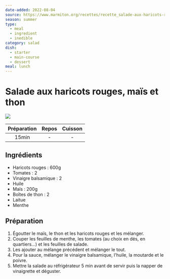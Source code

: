 ```yaml
---
date-added: 2022-08-04
source: https://www.marmiton.org/recettes/recette_salade-aux-haricots-rouges-mais-et-thon_49242.aspx
season: summer
type:
  - meal
  - ingredient
  - inedible
category: salad
dish:
  - starter
  - main-course
  - dessert
meal: lunch
---
```


# Salade aux haricots rouges, maïs et thon

![](images/Salade%20aux%20haricots%20rouges,%20maïs%20et%20thon.jpg)

| Préparation | Repos | Cuisson |
|:-----------:|:-----:|:-------:|
|    15min    |   -   |    -    |

## Ingrédients

- Haricots rouges : 600g
- Tomates : 2
- Vinaigre balsamique : 2
- Huile
- Maïs : 200g
- Boîtes de thon : 2
- Laitue
- Menthe

## Préparation

1. Égoutter le maïs, le thon et les haricots rouges et les mélanger.
2. Couper les feuilles de menthe, les tomates (au choix en dés, en quartiers...) et les feuilles de salade.
3. Les ajouter au mélange précédent et mélanger le tout.
4. Pour la sauce, mélanger le vinaigre balsamique, l'huile, la moutarde et le poivre.
5. Mettre la salade au réfrigérateur 5 min avant de servir puis la napper de vinaigrette et déguster.
